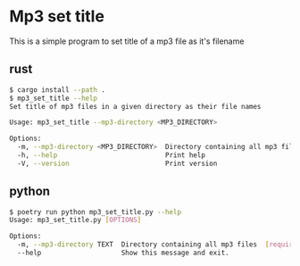 # Mp3 set title #

This is a simple program to set title of a mp3 file as it's filename

## rust ##

```bash
$ cargo install --path .
$ mp3_set_title --help
Set title of mp3 files in a given directory as their file names

Usage: mp3_set_title --mp3-directory <MP3_DIRECTORY>

Options:
  -m, --mp3-directory <MP3_DIRECTORY>  Directory containing all mp3 files
  -h, --help                           Print help
  -V, --version                        Print version
```

## python ##

```bash
$ poetry run python mp3_set_title.py --help
Usage: mp3_set_title.py [OPTIONS]

Options:
  -m, --mp3-directory TEXT  Directory containing all mp3 files  [required]
  --help                    Show this message and exit.
```
